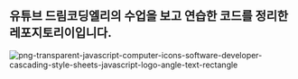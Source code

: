 ## 유튜브 드림코딩엘리의 수업을 보고 연습한 코드를 정리한 레포지토리이입니다.
![png-transparent-javascript-computer-icons-software-developer-cascading-style-sheets-javascript-logo-angle-text-rectangle](https://user-images.githubusercontent.com/79818840/120580604-6da16700-c464-11eb-9bc7-eac2326297d5.png)
